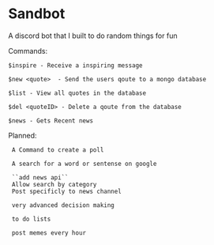 # Sandbot
A discord bot that I built to do random things for fun

Commands:

    $inspire - Receive a inspiring message
    
    $new <quote>  - Send the users qoute to a mongo database
    
    $list - View all quotes in the database 
    
    $del <quoteID> - Delete a qoute from the database 

    $news - Gets Recent news


  
  Planned: 
  
     A Command to create a poll
     
     A search for a word or sentense on google 

     ``add news api``
     Allow search by category 
     Post specificly to news channel

     very advanced decision making

     to do lists

     post memes every hour



     
     
